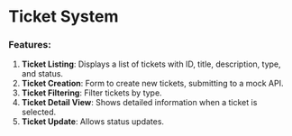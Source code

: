 # Ticket System

### Features:

1. **Ticket Listing**: Displays a list of tickets with ID, title, description, type, and status.
2. **Ticket Creation**: Form to create new tickets, submitting to a mock API.
3. **Ticket Filtering**: Filter tickets by type.
4. **Ticket Detail View**: Shows detailed information when a ticket is selected.
5. **Ticket Update**: Allows status updates.
